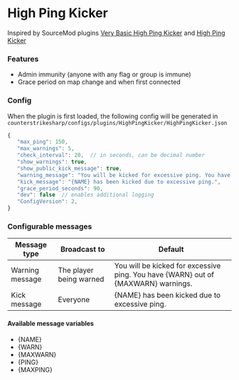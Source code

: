 # High Ping Kicker
Inspired by SourceMod plugins [Very Basic High Ping Kicker](https://forums.alliedmods.net/showthread.php?p=769939) and [High Ping Kicker](https://github.com/ZK-Servidores/High-Ping-Kicker)

### Features
 - Admin immunity (anyone with any flag or group is immune)
 - Grace period on map change and when first connected


### Config
When the plugin is first loaded, the following config will be generated in `counterstrikesharp/configs/plugins/HighPingKicker/HighPingKicker.json`

```js
{
   "max_ping": 150,
   "max_warnings": 5,
   "check_interval": 20,  // in seconds, can be decimal number
   "show_warnings": true,
   "show_public_kick_message": true,
   "warning_message": "You will be kicked for excessive ping. You have {WARN} out of {MAXWARN} warnings.",
   "kick_message": "{NAME} has been kicked due to excessive ping.",
   "grace_period_seconds": 90,
   "dev": false  // enables additional logging
   "ConfigVersion": 2,
}
```

### Configurable messages

| Message type     | Broadcast to         |    Default                                                                            |
| ---------------- | ------------         | -------------                                                                         | 
| Warning message  | The player being warned  | You will be kicked for excessive ping. You have {WARN} out of {MAXWARN} warnings.     | 
| Kick message     | Everyone             | {NAME} has been kicked due to excessive ping.                                         |

#### Available message variables
 - {NAME}
 - {WARN}
 - {MAXWARN}
 - {PING}
 - {MAXPING}
